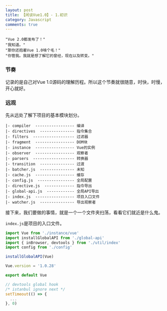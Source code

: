 ```yaml
---
layout: post
title: 【闲谈Vue1.0】- 1.初识
category: Javascript
comments: true
---
```


```
"Vue 2.0都发布了！"
"我知道。"
"那你还抱着Vue 1.0啃个毛！"
"你管我。我就是想了解它的曾经，现在以及转变。"
```

### 节奏

记录的是自己对Vue 1.0源码的理解历程。所以这个节奏就很随意，时快，时慢，开心就好。

### 远观

先从远处了解下项目的基本模块划分。

```
|- compiler  ----------------- 编译
|- directives  --------------- 指令集合
|- filters  ------------------ 过滤器
|- fragment  ----------------- DOM块
|- instance  ----------------- Vue的实例
|- observer  ----------------- 观察者
|- parsers  ------------------ 转换器
|- transition  --------------- 过渡
|- batcher.js  --------------- 未知
|- cache.js  ----------------- 缓存
|- config.js  ---------------- 全局配置
|- directive.js  ------------- 指令导出
|- global-api.js  ------------ 全局API导出
|- index.js  ----------------- 项目入口文件
|- watcher.js  --------------- 导出观察者

```

接下来，我们要做的事情，就是一个一个文件夹扫荡，看看它们就近是什么鬼。

`index.js`是项目的入口文件。

```javascript
import Vue from './instance/vue'
import installGlobalAPI from './global-api'
import { inBrowser, devtools } from './util/index'
import config from './config'

installGlobalAPI(Vue)

Vue.version = '1.0.28'

export default Vue

// devtools global hook
/* istanbul ignore next */
setTimeout(() => {
  ...
}, 0)
```

